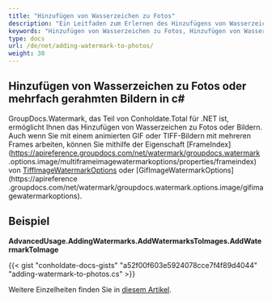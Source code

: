 ```yaml
---
title: "Hinzufügen von Wasserzeichen zu Fotos"
description: "Ein Leitfaden zum Erlernen des Hinzufügens von Wasserzeichen zu Fotos in c# mithilfe von GroupDocs.Watermark, das Teil von Conholdate.Total für .NET ist."
keywords: "Hinzufügen von Wasserzeichen zu Fotos, Hinzufügen von Wasserzeichen, Hinzufügen von Wasserzeichen, Hinzufügen von Wasserzeichen zu Fotos oder Bilder mit mehreren Rahmen in c#"
type: docs
url: /de/net/adding-watermark-to-photos/
weight: 30
---
```

## Hinzufügen von Wasserzeichen zu Fotos oder mehrfach gerahmten Bildern in c#

GroupDocs.Watermark, das Teil von Conholdate.Total für .NET ist, ermöglicht Ihnen das Hinzufügen von Wasserzeichen zu Fotos oder Bildern. Auch wenn Sie mit einem animierten GIF oder TIFF-Bildern mit mehreren Frames arbeiten, können Sie mithilfe der Eigenschaft [FrameIndex](https://apireference.groupdocs.com/net/watermark/groupdocs.watermark .options.image/multiframeimagewatermarkoptions/properties/frameindex) von [TiffImageWatermarkOptions](https://apireference.groupdocs.com/net/watermark/groupdocs.watermark.options.image/tiffimagewatermarkoptions) oder [GifImageWatermarkOptions](https://apireference .groupdocs.com/net/watermark/groupdocs.watermark.options.image/gifimagewatermarkoptions).

## Beispiel

**AdvancedUsage.AddingWatermarks.AddWatermarksToImages.AddWatermarkToImage**

{{< gist "conholdate-docs-gists" "a52f00f603e5924078cce7f4f89d4044" "adding-watermark-to-photos.cs" >}}

Weitere Einzelheiten finden Sie in [diesem Artikel](https://docs.groupdocs.com/watermark/net/add-watermarks-to-images/).









